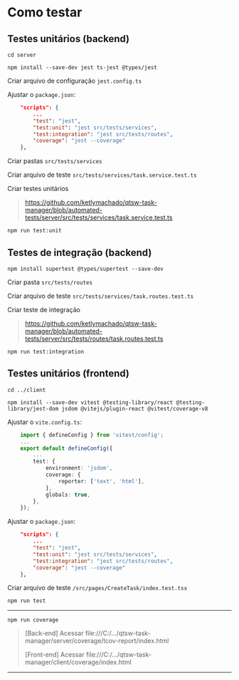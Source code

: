 # Como testar

## Testes unitários (backend)

`cd server`

`npm install --save-dev jest ts-jest @types/jest`

Criar arquivo de configuração `jest.config.ts`

Ajustar o `package.json`:

```JSON
    "scripts": {
        ...
        "test": "jest",
        "test:unit": "jest src/tests/services",
        "test:integration": "jest src/tests/routes",
        "coverage": "jest --coverage"
    },
```

Criar pastas `src/tests/services`

Criar arquivo de teste `src/tests/services/task.service.test.ts`

Criar testes unitários

> https://github.com/ketlymachado/qtsw-task-manager/blob/automated-tests/server/src/tests/services/task.service.test.ts

`npm run test:unit`

## Testes de integração (backend)

`npm install supertest @types/supertest --save-dev`

Criar pasta `src/tests/routes`

Criar arquivo de teste `src/tests/services/task.routes.test.ts`

Criar teste de integração

> https://github.com/ketlymachado/qtsw-task-manager/blob/automated-tests/server/src/tests/routes/task.routes.test.ts

`npm run test:integration`

## Testes unitários (frontend)

`cd ../client`

`npm install --save-dev vitest @testing-library/react @testing-library/jest-dom jsdom @vitejs/plugin-react @vitest/coverage-v8`

Ajustar o `vite.config.ts`:

```Typescript
    import { defineConfig } from 'vitest/config';
    ...
    export default defineConfig({
        ...
        test: {
            environment: 'jsdom',
            coverage: {
                reporter: ['text', 'html'],
            },
            globals: true,
        },
    });
```

Ajustar o `package.json`:

```JSON
    "scripts": {
        ...
        "test": "jest",
        "test:unit": "jest src/tests/services",
        "test:integration": "jest src/tests/routes",
        "coverage": "jest --coverage"
    },
```

Criar arquivo de teste `/src/pages/CreateTask/index.test.tsx`

`npm run test`

---

`npm run coverage`

> [Back-end] Acessar file:///C:/.../qtsw-task-manager/server/coverage/lcov-report/index.html
>
> [Front-end] Acessar file:///C:/.../qtsw-task-manager/client/coverage/index.html

---
